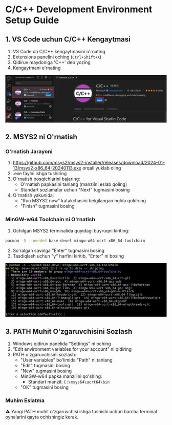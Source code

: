 # C/C++ Development Environment Setup Guide

## 1. VS Code uchun C/C++ Kengaytmasi

1. VS Code da C/C++ kengaytmasini o'rnating
2. Extensions panelini oching (`Ctrl+Shift+X`)
3. Qidiruv maydoniga 'C++' deb yozing
4. Kengaytmani o'rnating

![VS Code C/C++ kengaytmasi](cpp-extension.png)

## 2. MSYS2 ni O'rnatish

### O'rnatish Jarayoni

1. https://github.com/msys2/msys2-installer/releases/download/2024-01-13/msys2-x86_64-20240113.exe orqali yuklab oling
2. .exe faylni ishga tushiring
3. O'rnatish bosqichlarini bajaring:
   - O'rnatish papkasini tanlang (manzilni eslab qoling)
   - Standart sozlamalar uchun "Next" tugmasini bosing
4. O'rnatish yakunida:
   - "Run MSYS2 now" katakchasini belgilangan holda qoldiring
   - "Finish" tugmasini bosing

### MinGW-w64 Toolchain ni O'rnatish

1. Ochilgan MSYS2 terminalida quyidagi buyruqni kiriting:
```bash
pacman -S --needed base-devel mingw-w64-ucrt-x86_64-toolchain
```
2. So'ralgan savolga "Enter" tugmasini bosing
3. Tasdiqlash uchun "y" harfini kiritib, "Enter" ni bosing

![MinGW-w64 Toolchain o'rnatish](cpp-install-MSYS2-toolchain.jpg)

## 3. PATH Muhit O'zgaruvchisini Sozlash

1. Windows qidiruv panelida "Settings" ni oching
2. "Edit environment variables for your account" ni qidiring
3. PATH o'zgaruvchisini sozlash:
   - "User variables" bo'limida "Path" ni tanlang
   - "Edit" tugmasini bosing
   - "New" tugmasini bosing
   - MinGW-w64 papka manzilini qo'shing:
     - Standart manzil: `C:\msys64\ucrt64\bin`
   - "OK" tugmasini bosing

### Muhim Eslatma

⚠️ Yangi PATH muhit o'zgaruvchisi ishga tushishi uchun barcha terminal oynalarini qayta ochishingiz kerak.
